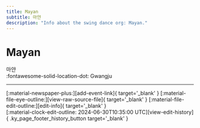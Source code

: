 ```yaml
---
title: Mayan
subtitle: 마얀
description: "Info about the swing dance org: Mayan."
---
```


# Mayan

마얀  
:fontawesome-solid-location-dot: Gwangju  


---

<div class="ky_page_footer" markdown>
<div class="ky_page_footer_trailing" markdown="span">
[:material-newspaper-plus:][add-event-link]{ target='_blank' }
[:material-file-eye-outline:][view-raw-source-file]{ target='_blank' }
[:material-file-edit-outline:][edit-info]{ target='_blank' }
</div>
<div class="ky_page_footer_leading" markdown="span">
[:material-clock-edit-outline: 2024-06-30T10:35:00 UTC][view-edit-history]{ .ky_page_footer_history_button target='_blank' }
</div>
</div>

[add-event-link]: https://github.com/swingdance/events/issues/new?assignees=&labels=add+event&projects=&template=02-add_entity.yml&title=%5Bko_KR%5D%20%3CName%3E&region=ko_KR&province=Gwangju&city=Gwangju&org_id=mayan "Add Event"
[view-raw-source-file]: https://github.com/swingdance/orgs/blob/main/ko_KR/mayan.json "View Raw Source File"
[edit-info]: https://github.com/swingdance/orgs/issues/new?assignees=&labels=update+org&projects=&template=03-update_entity.yml&title=%5Bko_KR%5D%20Mayan&region=ko_KR&id=mayan&name=Mayan "Edit Info"

[view-edit-history]: https://github.com/swingdance/orgs/commits/main/ko_KR/mayan.json "View Edit History"
